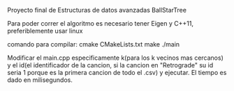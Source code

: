 Proyecto final de Estructuras de datos avanzadas BallStarTree

Para poder correr el algoritmo es necesario tener Eigen y C++11, preferiblemente usar linux

comando para compilar:
cmake CMakeLists.txt
make
./main


Modificar el main.cpp especificamente k(para los k vecinos mas cercanos) y el id(el identificador de la cancion, si la cancion en "Retrograde" su id seria 1 porque es la primera cancion de todo el .csv) y ejecutar. El tiempo es dado en milisegundos.



